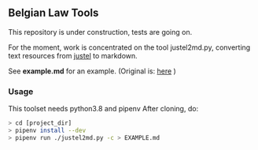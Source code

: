## Belgian Law Tools
This repository is under construction, tests are going on.

For the moment, work is concentrated on the tool justel2md.py, converting
text resources from [justel](https://www.ejustice.just.fgov.be/cgi_loi/loi.pl) to markdown.

See **example.md** for an example. (Original is: [here](http://www.ejustice.just.fgov.be/eli/loi/1804/03/21/1804032150/justel) )

### Usage
This toolset needs python3.8 and pipenv
After cloning, do:

```bash
> cd [project_dir]
> pipenv install --dev
> pipenv run ./justel2md.py -c > EXAMPLE.md

```
